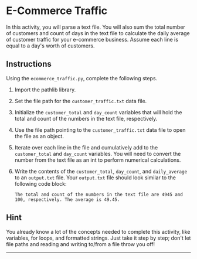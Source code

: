 # E-Commerce Traffic

In this activity, you will parse a text file. You will also sum the total number of customers and count of days in the text file to calculate the daily average of customer traffic for your e-commerce business. Assume each line is equal to a day's worth of customers.

## Instructions

Using the `ecommerce_traffic.py`, complete the following steps.

1. Import the pathlib library.

2. Set the file path for the `customer_traffic.txt` data file.

3. Initialize the `customer_total` and `day_count` variables that will hold the total and count of the numbers in the text file, respectively.

4. Use the file path pointing to the `customer_traffic.txt` data file to open the file as an object.

5. Iterate over each line in the file and cumulatively add to the `customer_total` and `day_count` variables. You will need to convert the number from the text file as an int to perform numerical calculations.

6. Write the contents of the `customer_total`, `day_count`, and `daily_average` to an `output.txt` file. Your `output.txt` file should look similar to the following code block:

    ```
    The total and count of the numbers in the text file are 4945 and 100, respectively. The average is 49.45.
    ```

## Hint

You already know a lot of the concepts needed to complete this activity, like variables, for loops, and formatted strings. Just take it step by step; don't let file paths and reading and writing to/from a file throw you off!

---

